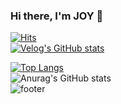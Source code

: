 ### Hi there, I'm JOY 👋
[![Hits](https://hits.seeyoufarm.com/api/count/incr/badge.svg?url=https%3A%2F%2Fgithub.com%2Fgjbae1212%2Fhit-counter&count_bg=%23B196BE&title_bg=%233B106E&icon=github.svg&icon_color=%23FFFFFF&title=hits&edge_flat=true)](https://hits.seeyoufarm.com)<br>
[![Velog's GitHub stats](https://velog-readme-stats.vercel.app/api?name=joyfive)](https://github.com/eungyeole/velog-readme-stats)

[![Top Langs](https://github-readme-stats.vercel.app/api/top-langs/?username=joyfive&layout=compact)](https://github.com/joyfive/github-readme-stats)<br>
![Anurag's GitHub stats](https://github-readme-stats.vercel.app/api?username=joyfive&show_icons=true&theme=radical)<br>
![footer](https://capsule-render.vercel.app/api?type=${waving}&color=timeGradient&height=${140px}&section=footer&text=I'm%20going%20to%20Further🚀&fontSize=${48}&animation=${scaleIn})
